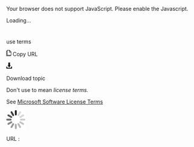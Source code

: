 Your browser does not support JavaScript. Please enable the Javascript.

Loading...

# 

use terms

![Copy URL](use-terms_files/Copy.png)
Copy URL

![Download](use-terms_files/Download.png)

Download topic

Don't use to mean *license terms.*

See [Microsoft Software License Terms](https://worldready.cloudapp.net/Styleguide/Read?id=2700&topicid=33682)

![In progress](use-terms_files/activity-large.gif)

URL :
